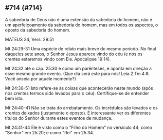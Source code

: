 ## #714 {#714}

A sabedoria de Deus não é uma extensão da sabedoria do homem, não é um aperfeiçoamento da sabedoria do homem, mas em todos os aspectos, o oposto da sabedoria do homem.

MATEUS 24, Vers. 29:51

Mt 24:29-31 Uma espécie de relato mais breve do mesmo período. No final daqueles sete anos, o Senhor Jesus aparece vindo do céu (e nós os crentes estaremos vindo com Ele. Apocalipse 19:14).

Mt 24:32 até o cap. 25:30 é como um parênteses, e aponta em direção a esse mesmo grande evento. (Que dia será este para nós! Leia 2 Tm 4:8\. Você anseia por aquele momento?)

Mt 24:36-51 Isto refere-se às coisas que acontecerão neste mundo (após nós crentes termos sido levados para o céu). Certifique-se de entender bem isto.

Mt 24:40-41 Não se trata do arrebatamento. Os incrédulos são levados e os crentes deixados (justamente o oposto). É interessante ver os diferentes títulos do Senhor durante estes eventos de mudança.

Mt 24:41-44 Ele é visto como o &quot;Filho do Homem&quot; no versículo 44; como &quot;Senhor&quot; em 25:20; e como &quot;Rei&quot; em 25:34.